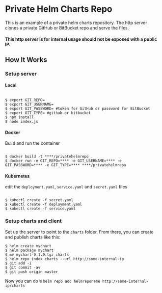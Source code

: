 # Private Helm Charts Repo

This is an example of a private helm charts repository. The http server clones a private GitHub or BitBucket repo and serve the files. 

#### This http server is for internal usage should not be exposed with a public IP.

## How It Works


### Setup server

#### Local

```console

$ export GIT_REPO=
$ export GIT_USERNAME=
$ export GIT_PASSWORD= #token for GitHub or password for BitBucket
$ export GIT_TYPE= #github or bitbucket
$ npm install
$ node index.js

```

#### Docker

Build and run the container

```console

$ docker build -t ****/privatehelmrepo .
$ docker run -e GIT_REPO=**** -e GIT_USERNAME=**** -e GIT_PASSWORD=**** -e GIT_TYPE=**** ****/privatehelmrepo

```

#### Kubernetes

edit the `deployment.yaml`, `service.yaml` and `secret.yaml` files

```console

$ kubectl create -f secret.yaml
$ kubectl create -f deployment.yaml
$ kubectl create -f service.yaml

```

### Setup charts and client

Set up the server to point to the `charts` folder. From there, you can
create and publish charts like this:

```console
$ helm create mychart
$ helm package mychart
$ mv mychart-0.1.0.tgz charts
$ helm repo index charts --url http://some-internal-ip
$ git add -i
$ git commit -av
$ git push origin master
```

Now you can do a `helm repo add helmreponame http://some-internal-ip/charts`




